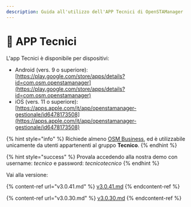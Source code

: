 ```yaml
---
description: Guida all'utilizzo dell'APP Tecnici di OpenSTAManager
---
```


# 📱 APP Tecnici

L'app Tecnici è disponibile per dispositivi:

* Android (vers. 9 o superiore): [https://play.google.com/store/apps/details?id=com.osm.openstamanager](https://play.google.com/store/apps/details?id=com.osm.openstamanager)
* iOS (vers. 11 o superiore): [https://apps.apple.com/it/app/openstamanager-gestionale/id6478173508](https://apps.apple.com/it/app/openstamanager-gestionale/id6478173508)

{% hint style="info" %}
Richiede almeno [OSM Business](https://shop.openstamanager.com/prodotto/business300/), ed è utilizzabile unicamente da utenti appartenenti al gruppo **Tecnico**.
{% endhint %}

{% hint style="success" %}
Provala accedendo alla nostra demo con username: _tecnico_ e password: _tecnicotecnico_
{% endhint %}

Vai alla versione:



{% content-ref url="v3.0.41.md" %}
[v3.0.41.md](v3.0.41.md)
{% endcontent-ref %}

{% content-ref url="v3.0.30.md" %}
[v3.0.30.md](v3.0.30.md)
{% endcontent-ref %}

